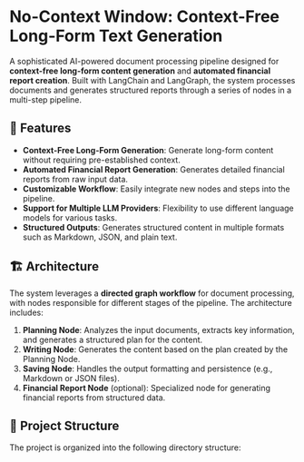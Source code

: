 # No-Context Window: Context-Free Long-Form Text Generation

A sophisticated AI-powered document processing pipeline designed for **context-free long-form content generation** and **automated financial report creation**. Built with LangChain and LangGraph, the system processes documents and generates structured reports through a series of nodes in a multi-step pipeline.

## 🌟 Features

- **Context-Free Long-Form Generation**: Generate long-form content without requiring pre-established context.
- **Automated Financial Report Generation**: Generates detailed financial reports from raw input data.
- **Customizable Workflow**: Easily integrate new nodes and steps into the pipeline.
- **Support for Multiple LLM Providers**: Flexibility to use different language models for various tasks.
- **Structured Outputs**: Generates structured content in multiple formats such as Markdown, JSON, and plain text.

## 🏗️ Architecture

The system leverages a **directed graph workflow** for document processing, with nodes responsible for different stages of the pipeline. The architecture includes:

1. **Planning Node**: Analyzes the input documents, extracts key information, and generates a structured plan for the content.
2. **Writing Node**: Generates the content based on the plan created by the Planning Node.
3. **Saving Node**: Handles the output formatting and persistence (e.g., Markdown or JSON files).
4. **Financial Report Node** (optional): Specialized node for generating financial reports from structured data.

## 📁 Project Structure

The project is organized into the following directory structure:

